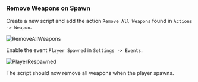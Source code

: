 ### Remove Weapons on Spawn

Create a new script and add the action `Remove All Weapons` found in `Actions -> Weapon`.<br>

![RemoveAllWeapons](https://github.com/MN-Creator/EasyScript-Mod-Menu/assets/68109830/b15d7be7-3c49-46f5-ba66-64919e4ba389)<br>


Enable the event `Player Spawned` in `Settings -> Events`.

![PlayerRespawned](https://github.com/MN-Creator/EasyScript-Mod-Menu/assets/68109830/68f017d0-ecc3-4b7d-a0d8-08f77ad3defc)


The script should now remove all weapons when the player spawns. 
